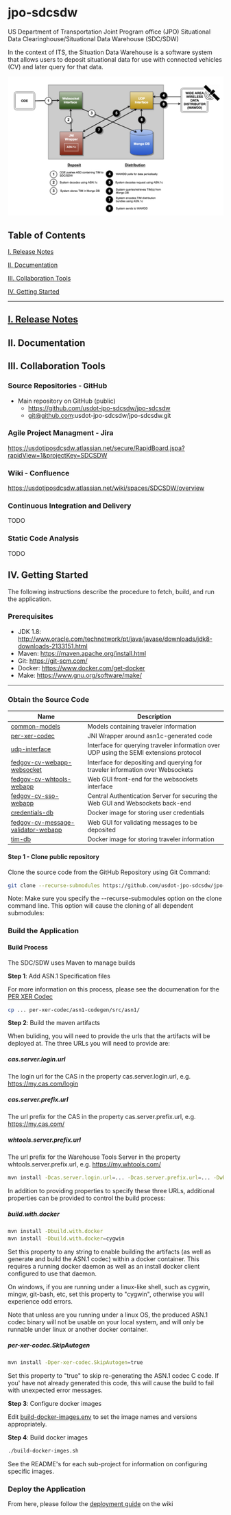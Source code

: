 # jpo-sdcsdw
US Department of Transportation Joint Program office (JPO) Situational Data Clearinghouse/Situational Data Warehouse (SDC/SDW)

In the context of ITS, the Situation Data Warehouse is a software system that
allows users to deposit situational data for use with connected vehicles (CV) and
later query for that data.

![Diagram](doc/images/mvp-architecture-diagram.png)

<a name="toc"/>

## Table of Contents

[I. Release Notes](#release-notes)

[II. Documentation](#documentation)

[III. Collaboration Tools](#collaboration-tools)

[IV. Getting Started](#getting-started)

---

<a name="release-notes"/>

## [I. Release Notes](ReleaseNotes.md)

<a name="documentation"/>

## II. Documentation

<a name="collaboration-tools"/>

## III. Collaboration Tools

### Source Repositories - GitHub

* Main repository on GitHub (public)
    * https://github.com/usdot-jpo-sdcsdw/jpo-sdcsdw
    * git@github.com:usdot-jpo-sdcsdw/jpo-sdcsdw.git

### Agile Project Managment - Jira

https://usdotjposdcsdw.atlassian.net/secure/RapidBoard.jspa?rapidView=1&projectKey=SDCSDW

### Wiki - Confluence

https://usdotjposdcsdw.atlassian.net/wiki/spaces/SDCSDW/overview

### Continuous Integration and Delivery

TODO

### Static Code Analysis

TODO

<a name="getting-started"/>

## IV. Getting Started

The following instructions describe the procedure to fetch, build, and run the application.

### Prerequisites

* JDK 1.8: http://www.oracle.com/technetwork/pt/java/javase/downloads/jdk8-downloads-2133151.html
* Maven: https://maven.apache.org/install.html
* Git: https://git-scm.com/
* Docker: https://www.docker.com/get-docker
* Make: https://www.gnu.org/software/make/

---

### Obtain the Source Code

|Name|Description|
|----|-----------|
|[common-models](https://github.com/usdot-jpo-sdcsdw/common-models)|Models containing traveler information|
|[per-xer-codec](https://github.com/usdot-jpo-sdcsdw/per-xer-codec)|JNI Wrapper around asn1c-generated code|
|[udp-interface](https://github.com/usdot-jpo-sdcsdw/udp-interface)|Interface for querying traveler information over UDP using the SEMI extensions protocol|
|[fedgov-cv-webapp-websocket](https://github.com/usdot-jpo-sdcsdw/fedgov-cv-webapp-websocket)|Interface for depositing and querying for traveler information over Websockets|
|[fedgov-cv-whtools-webapp](https://github.com/usdot-jpo-sdcsdw/fedgov-cv-whtools-webapp)|Web GUI front-end for the websockets interface|
|[fedgov-cv-sso-webapp](https://github.com/usdot-jpo-sdcsdw/fedgov-cv-sso-webapp)|Central Authentication Server for securing the Web GUI and Websockets back-end|
|[credentials-db](https://github.com/usdot-jpo-sdcsdw/credentials-db)|Docker image for storing user credentials|
|[fedgov-cv-message-validator-webapp](https://github.com/usdot-jpo-sdcsdw/fedgov-cv-message-validator-webapp)|Web GUI for validating messages to be deposited|
|[tim-db](https://github.com/usdot-jpo-sdcsdw/tim-db)|Docker image for storing traveler information|


#### Step 1 - Clone public repository

Clone the source code from the GitHub Repository using Git Command:

```bash
git clone --recurse-submodules https://github.com/usdot-jpo-sdcsdw/jpo-sdcsdw
```

Note: Make sure you specify the --recurse-submodules option on the clone command line. This option will cause the cloning of all dependent submodules:

### Build the Application

#### Build Process

The SDC/SDW uses Maven to manage builds

**Step 1**: Add ASN.1 Specification files

For more information on this process, please see the documenation for the [PER XER Codec](per-xer-codec/README.md)

```bash
cp ... per-xer-codec/asn1-codegen/src/asn1/
```

**Step 2**: Build the maven artifacts

When buliding, you will need to provide the urls that the artifacts will be deployed at. The three URLs you will need to provide are:

##### cas.server.login.url

The login url for the CAS in the property cas.server.login.url, e.g. https://my.cas.com/login

##### cas.server.prefix.url

The url prefix for the CAS in the property cas.server.prefix.url, e.g. https://my.cas.com/

##### whtools.server.prefix.url

The url prefix for the Warehouse Tools Server in the property whtools.server.prefix.url, e.g. https://my.whtools.com/


```bash
mvn install -Dcas.server.login.url=... -Dcas.server.prefix.url=... -Dwhtools.server.prefix.url=...
```

In addition to providing properties to specify these three URLs, additional properties can be provided to control the build process:

##### build.with.docker

```bash
mvn install -Dbuild.with.docker
mvn install -Dbuild.with.docker=cygwin
```

Set this property to any string to enable building the artifacts (as well as
generate and build the ASN.1 codec) within a docker container. This requires
a running docker daemon as well as an install docker client configured to use
that daemon.

On windows, if you are running under a linux-like shell, such as cygwin, mingw,
git-bash, etc, set this property to "cygwin", otherwise you will experience odd
errors.

Note that unless are you running under a linux OS, the produced ASN.1 codec
binary will not be usable on your local system, and will only be runnable under
linux or another docker container.

##### per-xer-codec.SkipAutogen

```bash
mvn install -Dper-xer-codec.SkipAutogen=true
```

Set this property to "true" to skip re-generating the ASN.1 codec C code. If you'
have not already generated this code, this will cause the build to fail with
unexpected error messages.

**Step 3**: Configure docker images

Edit [build-docker-images.env](build-docker-images.env) to set the image names and versions appropriately.

**Step 4**: Build docker images

```bash
./build-docker-imges.sh
```

See the README's for each sub-project for information on configuring specific images.

### Deploy the Application

From here, please follow the [deployment guide](https://usdotjposdcsdw.atlassian.net/wiki/spaces/SDCSDW/pages/34340865/AWS+Bootstrap+Deployment) on the wiki
